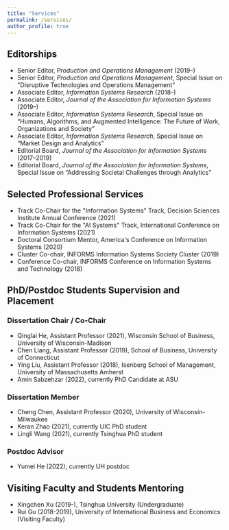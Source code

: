```yaml
---
title: "Services"
permalink: /services/
author_profile: true
---
```


## Editorships

- Senior Editor, *Production and Operations Management* (2019–)
- Senior Editor, *Production and Operations Management*, Special Issue on "Disruptive Technologies and Operations Management"
- Associate Editor, *Information Systems Research* (2018–)
- Associate Editor, *Journal of the Association for Information Systems* (2019–)
- Associate Editor, *Information Systems Research*, Special Issue on “Humans, Algorithms, and Augmented Intelligence: The Future of Work, Organizations and Society”
- Associate Editor, *Information Systems Research*, Special Issue on “Market Design and Analytics”
- Editorial Board, *Journal of the Association for Information Systems* (2017–2019)
- Editorial Board, *Journal of the Association for Information Systems*, Special Issue on “Addressing Societal Challenges through Analytics”

## Selected Professional Services

- Track Co-Chair for the "Information Systems" Track, Decision Sciences Institute Annual Conference (2021)
- Track Co-Chair for the "AI Systems" Track, International Conference on Information Systems (2021)
- Doctoral Consortium Mentor, America's Conference on Information Systems (2020)
- Cluster Co-chair, INFORMS Information Systems Society Cluster (2019)
- Conference Co-chair, INFORMS Conference on Information Systems and Technology (2018)
 
<!-- <hr style="clear:both;visibility: hidden;" />   -->

## PhD/Postdoc Students Supervision and Placement

### Dissertation Chair / Co-Chair
- Qinglai He, Assistant Professor (2021), Wisconsin School of Business, University of Wisconsin-Madison
- Chen Liang, Assistant Professor (2019), School of Business, University of Connecticut
- Ying Liu, Assistant Professor (2018), Isenberg School of Management, University of Massachusetts Amherst
- Amin Sabzehzar (2022), currently PhD Candidate at ASU

### Dissertation Member
- Cheng Chen, Assistant Professor (2020), University of Wisconsin-Milwaukee
- Keran Zhao (2021), currently UIC PhD student
- Lingli Wang (2021), currently Tsinghua PhD student

### Postdoc Advisor
- Yumei He (2022), currently UH postdoc

## Visiting Faculty and Students Mentoring
- Xingchen Xu (2019-), Tsinghua University (Undergraduate)
- Rui Gu (2018-2019), University of International Business and Economics (Visiting Faculty)
